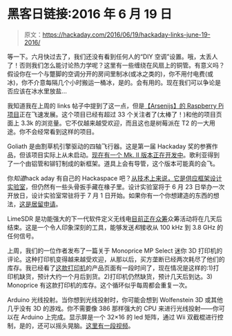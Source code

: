 # 黑客日链接:2016 年 6 月 19 日

> 原文：<https://hackaday.com/2016/06/19/hackaday-links-june-19-2016/>

等一下。六月快过去了，我们还没有看到任何人的“DIY 空调”设置。哦，太丢人了！否则我们怎么能讨论热力学呢？这里有一些缠绕在风扇上的铜管。有意义吗？假设你在一个与蹩脚的空调分开的房间里制冰(或冰之类的)，你不用付电费(或冰)，你不介意每隔几个小时搬运一桶冰，是的。会有用的。现在我们可以争论是否应该在冰水里放盐…

我知道我在上周的 links 帖子中提到了这一点，但是[【Arsenijs】的 Raspberry Pi 项目](https://hackaday.io/project/12122-raspberry-pi-project)正在飞速发展。这个项目已经有超过 33 个关注者了(太棒了！)和他的项目页面上 3.3k 的浏览量。它不仅越来越受欢迎，而且这也是树莓派在 T2 的一大用途。你不会经常看到这样的项目。

Goliath 是由割草机引擎驱动的四轴飞行器。这是第一届 Hackaday 奖的参赛作品，但该项目实际上从未启动。[现在有一个 Mk. II 版本正在开发中](https://hackaday.io/project/1230-goliath-a-gas-powered-quadcopter/log/40001-mk-ii-structure-design)。歌利亚得到了一个由铝管和铆钉制成的新框架。道具上会有导管，这个版本可能真的会飞。

你*知道*hack aday 有自己的 Hackaspace 吧？[从技术上来说，它是供应框架设计实验室](https://hackaday.io/project/80-supplyframe-design-lab)，但仍然有一些头骨扳手藏在椽子里。设计实验室将于 6 月 23 日举办一次开放日，设计实验室常驻将于 7 月 1 日开始。如果你有一个你想建造的东西的想法，[这是居留申请](https://docs.google.com/forms/d/1We8-6GnSd-do1qSEAB4VE6BuNW7OuB5OXrC1KXDacW4/viewform?c=0&w=1)。

LimeSDR 是功能强大的下一代软件定义无线电[目前正在众筹](https://www.crowdsupply.com/lime-micro/limesdr)众筹活动将在几天后结束。这是一个令人印象深刻的工具，能够发送*和*接收从 100 kHz 到 3.8 GHz 的任何信号。

上周，我们的一位作者发布了一篇关于 Monoprice MP Select 迷你 3D 打印机的评论。这种打印机变得越来越受欢迎，从那以后，买方垄断已经两次耗尽了他们的库存。我已经看了[这款打印机](http://www.monoprice.com/product?c_id=107&cp_id=10724&cs_id=1072403&p_id=15365&seq=1&format=2)的产品页面有一段时间了，现在情况是这样的:1)打印机缺货，预计大约一个月后到货。2)打印机仍然缺货，预计几天后到达。3) Monoprice 有这款打印机的库存。这个循环似乎每周都会重复一次。

Arduino 光线投射。当你想到光线投射时，你可能会想到 Wolfenstein 3D 或其他几乎没有 3D 的游戏。你不需要像 386 那样强大的 CPU 来进行光线投射——你可以在 Arduino 上完成。显示屏是一个 32×16 的 led 矩阵，通过 Wii 双截棍进行控制，是的，还可以摇头晃脑。[这里有一段视频](https://www.youtube.com/watch?v=u5U8uspxGYI)。